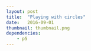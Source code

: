 ```yaml
---
layout: post
title:  "Playing with circles"
date:   2016-09-01
thumbnail: thumbnail.png
dependencies:
    - p5
---
```



<div id="simple-sketch-holder">
    <script type="text/javascript" src="sketch.js"></script>
</div>

